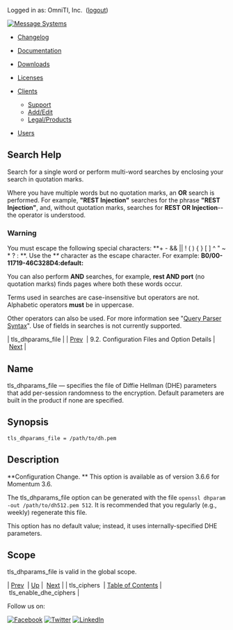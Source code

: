 Logged in as: OmniTI, Inc.  ([logout](https://support.messagesystems.com/logout.php))

[![Message Systems](https://support.messagesystems.com/images/ms-white205.png)](https://support.messagesystems.com/start.php) 

*   [Changelog](https://support.messagesystems.com/start.php?show=changelog)
*   [Documentation](https://support.messagesystems.com/docs/)
*   [Downloads](https://support.messagesystems.com/start.php)

*   [Licenses](https://support.messagesystems.com/license_summary.php)
*   <a href="">Clients</a>
    *   [Support](https://support.messagesystems.com/cs.php)
    *   [Add/Edit](https://support.messagesystems.com/edit_client.php)
    *   [Legal/Products](https://support.messagesystems.com/edit_products.php)
*   [Users](https://support.messagesystems.com/edit_customer.php)

## Search Help

Search for a single word or perform multi-word searches by enclosing your search in quotation marks.

Where you have multiple words but no quotation marks, an **OR** search is performed. For example, **"REST Injection"** searches for the phrase **"REST Injection"**, and, without quotation marks, searches for **REST OR Injection**--the operator is understood.

### Warning

You must escape the following special characters: **+ - && || ! ( ) { } [ ] ^ " ~ * ? : \**. Use the **\** character as the escape character. For example: **B0/00-11719-46C328D4\:default\:**

You can also perform **AND** searches, for example, **rest AND port** (no quotation marks) finds pages where both these words occur.

Terms used in searches are case-insensitive but operators are not. Alphabetic operators **must** be in uppercase.

Other operators can also be used. For more information see "[Query Parser Syntax](https://lucene.apache.org/core/old_versioned_docs/versions/3_0_0/queryparsersyntax.html)". Use of fields in searches is not currently supported.

| tls_dhparams_file |
| [Prev](conf.ref.tls_ciphers.php)  | 9.2. Configuration Files and Option Details |  [Next](conf.ref.tls_enable_dhe_ciphers.php) |

<a name="conf.ref.tls_dhparams_file"></a>
## Name

tls_dhparams_file — specifies the file of Diffie Hellman (DHE) parameters that add per-session randomness to the encryption. Default parameters are built in the product if none are specified.

## Synopsis

`tls_dhparams_file = /path/to/dh.pem`

<a name="idp12096640"></a>
## Description

**Configuration Change. ** This option is available as of version 3.6.6 for Momentum 3.6.

The tls_dhparams_file option can be generated with the file `openssl dhparam -out /path/to/dh512.pem 512`. It is recommended that you regularly (e.g., weekly) regenerate this file.

This option has no default value; instead, it uses internally-specified DHE parameters.

<a name="idp12100928"></a>
## Scope

tls_dhparams_file is valid in the global scope.

| [Prev](conf.ref.tls_ciphers.php)  | [Up](conf.ref.files.php) |  [Next](conf.ref.tls_enable_dhe_ciphers.php) |
| tls_ciphers  | [Table of Contents](index.php) |  tls_enable_dhe_ciphers |

Follow us on:

[![Facebook](https://support.messagesystems.com/images/icon-facebook.png)](http://www.facebook.com/messagesystems) [![Twitter](https://support.messagesystems.com/images/icon-twitter.png)](http://twitter.com/#!/MessageSystems) [![LinkedIn](https://support.messagesystems.com/images/icon-linkedin.png)](http://www.linkedin.com/company/message-systems)
